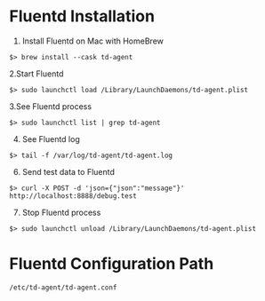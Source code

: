 # Fluentd Installation
1. Install Fluentd on Mac with HomeBrew
```
$> brew install --cask td-agent
```
2.Start Fluentd
```
$> sudo launchctl load /Library/LaunchDaemons/td-agent.plist
```
3.See Fluentd process
```
$> sudo launchctl list | grep td-agent
```
4. See Fluentd log
```
$> tail -f /var/log/td-agent/td-agent.log
```
6. Send test data to Fluentd
```
$> curl -X POST -d 'json={"json":"message"}' http://localhost:8888/debug.test
```
7. Stop Fluentd process
```
$> sudo launchctl unload /Library/LaunchDaemons/td-agent.plist
```

# Fluentd Configuration Path
```
/etc/td-agent/td-agent.conf 
```
